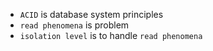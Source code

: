 - `ACID` is database system principles
- `read phenomena` is problem
- `isolation level` is to handle `read phenomena`
